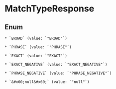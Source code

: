
# MatchTypeResponse

## Enum


    * `BROAD` (value: `"BROAD"`)

    * `PHRASE` (value: `"PHRASE"`)

    * `EXACT` (value: `"EXACT"`)

    * `EXACT_NEGATIVE` (value: `"EXACT_NEGATIVE"`)

    * `PHRASE_NEGATIVE` (value: `"PHRASE_NEGATIVE"`)

    * `&#x60;null&#x60;` (value: `"null"`)



